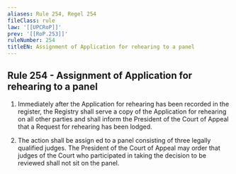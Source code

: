 ```yaml
---
aliases: Rule 254, Regel 254
fileClass: rule
law: '[[UPCRoP]]'
prev: '[[RoP.253]]'
ruleNumber: 254
titleEN: Assignment of Application for rehearing to a panel
---
```


## Rule 254 - Assignment of Application for rehearing to a panel

1. Immediately after the Application for rehearing has been recorded in the register, the Registry shall serve a copy of the Application for rehearing on all other parties and shall inform the President of the Court of Appeal that a Request for rehearing has been lodged.

2. The action shall be assign ed to a panel consisting of three legally qualified judges. The President of the Court of Appeal may order that judges of the Court who participated in taking the decision to be reviewed shall not sit on the panel.